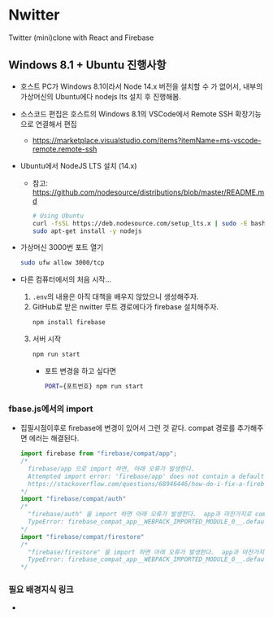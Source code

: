 # Nwitter

Twitter (mini)clone with React and Firebase



## Windows 8.1 + Ubuntu 진행사항
* 호스트 PC가 Windows 8.1이라서 Node 14.x 버전을 설치할 수 가 없어서, 내부의 가상머신의 Ubuntu에다 nodejs lts 설치 후 진행해봄.
* 소스코드 편집은 호스트의 Windows 8.1의 VSCode에서 Remote SSH 확장기능으로 연결해서 편집
  * https://marketplace.visualstudio.com/items?itemName=ms-vscode-remote.remote-ssh
* Ubuntu에서 NodeJS LTS 설치 (14.x)
  * 참고: https://github.com/nodesource/distributions/blob/master/README.md
    ```bash
    # Using Ubuntu  
    curl -fsSL https://deb.nodesource.com/setup_lts.x | sudo -E bash -
    sudo apt-get install -y nodejs
    ```

* 가상머신 3000번 포트 열기
  ```bash
  sudo ufw allow 3000/tcp
  ```
  
* 다른 컴퓨터에서의 처음 시작...
  1. `.env`의 내용은 아직 대책을 배우지 않았으니 생성해주자.
  2. GitHub로 받은 nwitter 루트 경로에다가 firebase 설치해주자. 
      ```bash
      npm install firebase
      ```
  3. 서버 시작
      ```bash
      npm run start
      ```
      * 포트 변경을 하고 싶다면
        ```bash
        PORT={포트번호} npm run start
        ``` 

### fbase.js에서의 import
* 집필시점이후로 firebase에 변경이 있어서 그런 것 같다. compat 경로를 추가해주면 에러는 해결된다.
  ```javascript
  import firebase from "firebase/compat/app";
  /*
    firebase/app 으로 import 하면, 아래 오류가 발생한다.
    Attempted import error: 'firebase/app' does not contain a default export (imported as 'firebase').
    https://stackoverflow.com/questions/68946446/how-do-i-fix-a-firebase-9-0-import-error-attempted-import-error-firebase-app
  */
  import "firebase/compat/auth"
  /*  
    "firebase/auth" 을 import 하면 아래 오류가 발생한다.  app과 마찬가지로 compat경로를 붙인다.
    TypeError: firebase_compat_app__WEBPACK_IMPORTED_MODULE_0__.default.auth is not a function
  */
  import "firebase/compat/firestore"
  /*
    "firebase/firestore" 을 import 하면 아래 오류가 발생한다.  app과 마찬가지로 compat경로를 붙인다.
    TypeError: firebase_compat_app__WEBPACK_IMPORTED_MODULE_0__.default.firestore is not a function
  */
  ```



### 필요 배경지식 링크
*  
